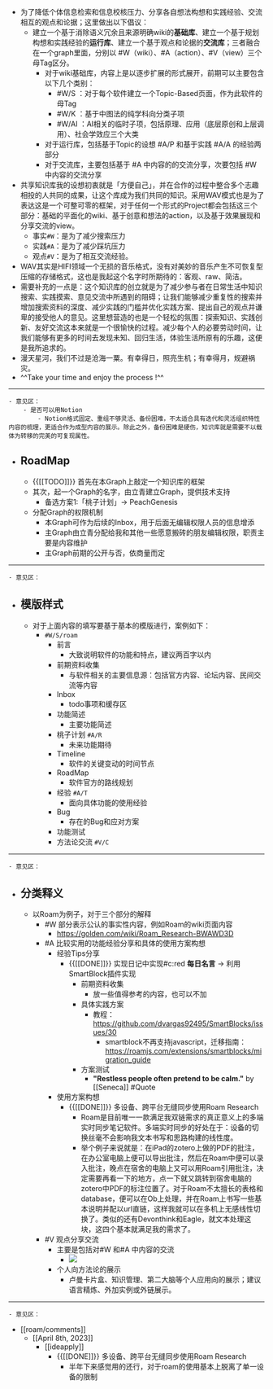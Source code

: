 - 为了降低个体信息检索和信息校核压力、分享各自想法构想和实践经验、交流相互的观点和论据；这里做出以下倡议：
    - 建立一个基于消除语义冗余且来源明确wiki的**基础库**、建立一个基于规划构想和实践经验的**运行库**、建立一个基于观点和论据的**交流库**；三者融合在一个graph里面，分别以 #W（wiki）、#A（action）、#V（view）三个母Tag区分。
        - 对于wiki基础库，内容上是以逐步扩展的形式展开，前期可以主要包含以下几个类别：
            - #W/S ：对于每个软件建立一个Topic-Based页面，作为此软件的母Tag
            - #W/K ：基于中图法的纯学科向分类子项
            - #W/AI ：AI相关的临时子项，包括原理、应用（底层原创和上层调用）、社会学效应三个大类
        - 对于运行库，包括基于Topic的设想 #A/P 和基于实践 #A/A 的经验两部分
        - 对于交流库，主要包括基于 #A 中内容的的交流分享，次要包括 #W 中内容的交流分享
- 共享知识库我的设想初衷就是「方便自己」，并在合作的过程中整合多个志趣相投的人共同的成果，让这个库成为我们共同的知识。采用WAV模式也是为了表达这是一个可整可零的框架，对于任何一个形式的Project都会包括这三个部分：基础的平面化的wiki、基于创意和想法的action，以及基于效果展现和分享交流的view。
    - 事实`#W`：是为了减少搜索压力
    - 实践`#A`：是为了减少踩坑压力
    - 观点`#V`：是为了相互交流经验。
- WAV其实是HIFI领域一个无损的音乐格式，没有对美妙的音乐产生不可恢复型压缩的存储格式，这也是我起这个名字时所期待的：客观、raw、简洁。
- 需要补充的一点是：这个知识库的创立就是为了减少参与者在日常生活中知识搜索、实践摸索、意见交流中所遇到的阻碍；让我们能够减少重复性的搜索并增加搜索资料的深度、减少实践的门槛并优化实践方案、提出自己的观点并谦卑的接受他人的意见。这里想营造的也是一个轻松的氛围：探索知识、实践创新、友好交流这本来就是一个很愉快的过程。减少每个人的必要劳动时间，让我们能够有更多的时间去发现未知、回归生活，体验生活所原有的乐趣，这便是我所追求的。
- 漫天星河，我们不过是沧海一粟。有幸得日，照亮生机；有幸得月，规避祸灾。
- ^^Take your time and enjoy the process !^^
- ---
    - 意见区：
        - 是否可以用Notion
            - Notion格式固定、重组不够灵活、备份困难，不太适合具有迭代和灵活组织特性内容的梳理，更适合作为成型内容的展示。除此之外，备份困难是硬伤，知识库就是需要不以载体为转移的完美的可复现属性。
- ## RoadMap
    - {{[[TODO]]}} 首先在本Graph上敲定一个知识库的框架
    - 其次，起一个Graph的名字，由立青建立Graph，提供技术支持
        - 备选方案1:「桃子计划」-> PeachGenesis
    - 分配Graph的权限机制
        - 本Graph可作为后续的Inbox，用于后面无编辑权限人员的信息增添
        - 主Graph由立青分配给我和其他一些愿意搬砖的朋友编辑权限，职责主要是内容维护
        - 主Graph前期的公开与否，依商量而定
- ---
    - 意见区：
- ## 模版样式
    - 对于上面内容的填写要基于基本的模版进行，案例如下：
        - `#W/S/roam`
            - 前言
                - 大致说明软件的功能和特点，建议两百字以内
            - 前期资料收集
                - 与软件相关的主要信息源：包括官方内容、论坛内容、民间交流等内容
            - Inbox
                - todo事项和缓存区
            - 功能简述
                - 主要功能简述
            - 桃子计划 `#A/R`
                - 未来功能期待
            - Timeline
                - 软件的关键变动的时间节点
            - RoadMap
                - 软件官方的路线规划
            - 经验 `#A/T`
                - 面向具体功能的使用经验 
            - Bug
                - 存在的Bug和应对方案
            - 功能测试
            - 方法论交流 `#V/C`
- ---
    - 意见区：
- ## 分类释义
    - 以Roam为例子，对于三个部分的解释
        - #W 部分表示公认的事实性内容，例如Roam的wiki页面内容
            - https://golden.com/wiki/Roam_Research-BWAWD3D
        - #A 比较实用的功能经验分享和具体的使用方案构想
            - 经验Tips分享
                - {{[[DONE]]}} 实现日记中实现#c:red **每日名言** -> 利用SmartBlock插件实现
                    - 前期资料收集
                        - 放一些值得参考的内容，也可以不加
                    - 具体实践方案
                        - 教程：https://github.com/dvargas92495/SmartBlocks/issues/30
                            - smartblock不再支持javascript，迁移指南：https://roamjs.com/extensions/smartblocks/migration_guide
                    - 方案测试
                        - __"Restless people often pretend to be calm."__ by [[Seneca]] #Quote
            - 使用方案构想
                - {{[[DONE]]}} 多设备、跨平台无缝同步使用Roam Research
                    - Roam是目前唯一一款满足我双链需求的真正意义上的多端实时同步笔记软件。多端实时同步的好处在于：设备的切换丝毫不会影响我文本书写和思路构建的线性度。
                    - 举个例子来说就是：在iPad的zotero上做的PDF的批注，在办公室电脑上便可以导出批注，然后在Roam中便可以录入批注，晚点在宿舍的电脑上又可以用Roam引用批注，决定需要再看一下的地方，点一下就又跳转到宿舍电脑的zotero中PDF的标注位置了。对于Roam不太擅长的表格和database，便可以在Ob上处理，并在Roam上书写一些基本说明并配以url直链，这样我就可以在多机上无感线性切换了。类似的还有Devonthink和Eagle，就文本处理这块，这四个基本就满足我的需求了。
        - #V 观点分享交流
            - 主要是包括对#W 和#A 中内容的交流
                - ![](https://firebasestorage.googleapis.com/v0/b/firescript-577a2.appspot.com/o/imgs%2Fapp%2FInsightSphere%2FcI4I5LiNDs.png?alt=media&token=06fd7311-1fd9-4166-b04d-06a7b67758f1)
            - 个人向方法论的展示
                - 卢曼卡片盒、知识管理、第二大脑等个人应用向的展示；建议语言精炼、外加实例或外链展示。
- ---
    - 意见区：
- [[roam/comments]]
    - [[April 8th, 2023]]
        - [[ideapply]]
            - {{[[DONE]]}} 多设备、跨平台无缝同步使用Roam Research
                - 半年下来感觉用的还行，对于roam的使用基本上脱离了单一设备的限制
